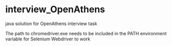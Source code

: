 # interview_OpenAthens
java solution for OpenAthens interview task

The path to chromedriver.exe needs to be included in the PATH environment variable for Selenium Webdriver to work
